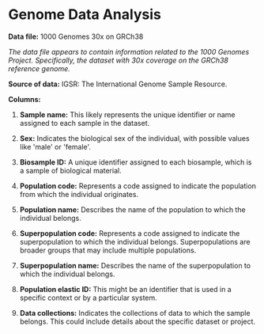 # Genome Data Analysis

**Data file:** 1000 Genomes 30x on GRCh38

*The data file appears to contain information related to the 1000 Genomes Project. Specifically, the dataset with 30x coverage on the GRCh38 reference genome.*

**Source of data:** IGSR: The International Genome Sample Resource.

**Columns:**
1. **Sample name:** This likely represents the unique identifier or name assigned to each sample in the dataset.

2. **Sex:** Indicates the biological sex of the individual, with possible values like 'male' or 'female'.

3. **Biosample ID:** A unique identifier assigned to each biosample, which is a sample of biological material.

4. **Population code:** Represents a code assigned to indicate the population from which the individual originates.

5. **Population name:** Describes the name of the population to which the individual belongs.

6. **Superpopulation code:** Represents a code assigned to indicate the superpopulation to which the individual belongs. Superpopulations are broader groups that may include multiple populations.

7. **Superpopulation name:** Describes the name of the superpopulation to which the individual belongs.

8. **Population elastic ID:** This might be an identifier that is used in a specific context or by a particular system.

9. **Data collections:** Indicates the collections of data to which the sample belongs. This could include details about the specific dataset or project.

